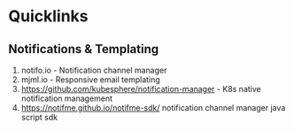 # Quicklinks
## Notifications & Templating
1. notifo.io - Notification channel manager
2. mjml.io - Responsive email templating
3. https://github.com/kubesphere/notification-manager  - K8s native notification management
4. https://notifme.github.io/notifme-sdk/ notification channel manager java script sdk

